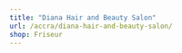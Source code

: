 ```yaml
---
title: "Diana Hair and Beauty Salon"
url: /accra/diana-hair-and-beauty-salon/
shop: Friseur
---
```

